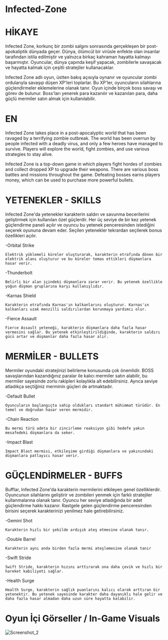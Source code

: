 # Infected-Zone

# HİKAYE

Infected Zone, korkunç bir zombi salgını sonrasında gerçekleşen bir post-apokaliptik dünyada geçer. Dünya, ölümcül bir virüsle enfekte olan insanlar tarafından istila edilmiştir ve yalnızca birkaç kahraman hayatta kalmayı başarmıştır. Oyuncular, dünya çapında keşif yapacak, zombilerle savaşacak ve hayatta kalmak için çeşitli stratejiler kullanacaklar.

Infected Zone adlı oyun, üstten bakış açısıyla oynanır ve oyuncular zombi ordularıyla savaşıp düşen XP'leri toplarlar. Bu XP'ler, oyuncuların silahlarına güçlendirmeler eklemelerine olanak tanır. Oyun içinde birçok boss savaşı ve görev de bulunur. Boss'ları yenerek para kazanılır ve kazanılan para, daha güçlü mermiler satın almak için kullanılabilir.

# EN

Infected Zone takes place in a post-apocalyptic world that has been ravaged by a terrifying zombie outbreak. The world has been overrun by people infected with a deadly virus, and only a few heroes have managed to survive. Players will explore the world, fight zombies, and use various strategies to stay alive.

Infected Zone is a top-down game in which players fight hordes of zombies and collect dropped XP to upgrade their weapons. There are various boss battles and missions throughout the game. Defeating bosses earns players money, which can be used to purchase more powerful bullets.


# YETENEKLER - SKILLS
Infected Zone'da yetenekler karakterin saldırı ve savunma becerilerini geliştirmek için kullanılan özel güçlerdir. Her üç seviye de bir kez yetenek güçlendirme paneli açılır ve oyuncu bu yetenek penceresinden istediğini seçerek oyununa devam eder. Seçilen yetenekler tekrardan seçilerek bonus özellikleri açılır.

-Orbital Strike

    Elektrik yüklemeli küreler oluşturarak, karakterin etrafında dönen bir elektrik alanı oluşturur ve bu küreler temas ettikleri düşmanlara hasar verir.
    
-Thunderbolt

    Belirli bir alan içindeki düşmanlara zarar verir. Bu yetenek özellikle yoğun düşman gruplarına karşı kullanışlıdır.
    
-Karnas Shield

    Karakterin etrafında Karnas'ın kalkanlarını oluşturur. Karnas'ın kalkanları uzak menzilli saldırılardan korunmaya yardımcı olur.

-Fierce Assault 

    Fierce Assault yeteneği, karakterin düşmanlara daha fazla hasar vermesini sağlar. Bu yetenek etkinleştirildiğinde, karakterin saldırı gücü artar ve düşmanlar daha fazla hasar alır.
    

# MERMİLER - BULLETS
Mermiler oyundaki stratejinizi belirleme konusunda çok önemlidir. BOSS savaşlarından kazandığınız paralar ile kalıcı mermiler satın alabilir, bu mermiler sayesinde zorlu rakipleri kolaylıkla alt edebilirsiniz. Ayrıca seviye atladıkça seçtiğiniz merminin güçleri de artmaktadır.

-Default Bullet

    Oyuncuların başlangıçta sahip oldukları standart mühimmat türüdür. En temel ve doğrudan hasar veren mermidir.
    
-Chain Reaction

    Bu mermi türü adeta bir zincirleme reaksiyon gibi hedefe yakın mesafedeki düşmanlara da seker.
   
-Impact Blast   

    Impact Blast mermisi, etkileşime girdiği düşmanlara ve yakınındaki düşmanlara patlayıcı hasar verir.


# GÜÇLENDİRMELER - BUFFS
Bufflar, Infected Zone'da karakterin mermilerini etkileyen genel özelliklerdir. Oyuncunun silahlarını geliştirir ve zombileri yenmek için farklı stratejiler kullanmalarına olanak tanır. Oyuncu her seviye atladığında bir adet güçlendirme hakkı kazanır. Rastgele gelen güçlendirme penceresinden birisini seçerek karakterinizi yenilmez hale getirebilirsiniz.

-Gemini Shot

    Karakterin hızlı bir şekilde ardışık ateş etmesine olanak tanır.
  
-Double Barrel  

    Karakterin aynı anda birden fazla mermi ateşlemesine olanak tanır
    
-Swift Stride

    Swift Stride, karakterin hızını arttırarak ona daha çevik ve hızlı bir hareket kabiliyeti sağlar.
    
-Health Surge

    Health Surge, karakterin sağlık puanlarını kalıcı olarak arttıran bir yetenektir. Bu yetenek sayesinde karakter daha dayanıklı hale gelir ve daha fazla hasar almadan daha uzun süre hayatta kalabilir.


# Oyun İçi Görseller / In-Game Visuals

![Screenshot_2](https://user-images.githubusercontent.com/101833015/235348556-fc5a6407-5cc6-4082-9adb-6679b0428305.png)
